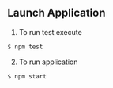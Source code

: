 ## Launch Application
1. To run test execute
```bash
$ npm test
```
2. To run application
```bash
$ npm start
```
